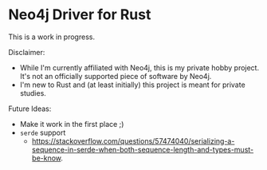 Neo4j Driver for Rust
=====================

This is a work in progress.

Disclaimer:
 * While I'm currently affiliated with Neo4j, this is my private hobby project.
   It's not an officially supported piece of software by Neo4j.
 * I'm new to Rust and (at least initially) this project is meant for private studies.


Future Ideas:
 * Make it work in the first place ;)
 * `serde` support
   * https://stackoverflow.com/questions/57474040/serializing-a-sequence-in-serde-when-both-sequence-length-and-types-must-be-know.
